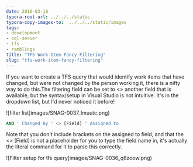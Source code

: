 ```yaml
---
date: 2016-03-18
typora-root-url: ../../../static
typora-copy-images-to:  ../../../static/images
tags:
- development
- sql-server
- tfs
- ramblings
title: "TFS Work-Item Fancy Filtering"
slug: "tfs-work-item-fancy-filtering"
---
```


If you want to create a TFS query that would identify work items that have changed, but were not changed by the person working it, there is a nifty way to do this.The filtering field can be set to <> another field that is available, but the syntax/setup in Visual Studio is not intuitive. It's in the dropdown list, but I'd never noticed it before!

![filter list]images/SNAG-0037_lmuutc.png)

```sql
AND ' Changed By ' <> [Field] ' Assigned to
```

Note that you don't include brackets on the assigned to field, and that the <> [Field] is not a placeholder for you to type the field name in, it's actually the literal command for it to parse this correctly.

![Filter setup for tfs query]images/SNAG-0036_q6zoow.png)
